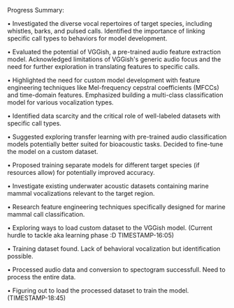 Progress Summary:


•	Investigated the diverse vocal repertoires of target species, including whistles, barks, and pulsed calls. Identified the importance of linking specific call types to behaviors for model development.

•	Evaluated the potential of VGGish, a pre-trained audio feature extraction model. Acknowledged limitations of VGGish's generic audio focus and the need for further exploration in translating features to specific calls.

•	Highlighted the need for custom model development with feature engineering techniques like Mel-frequency cepstral coefficients (MFCCs) and time-domain features. Emphasized building a multi-class classification model for various vocalization types.

•	Identified data scarcity and the critical role of well-labeled datasets with specific call types.

•	Suggested exploring transfer learning with pre-trained audio classification models potentially better suited for bioacoustic tasks. Decided to fine-tune the model on a custom dataset.

•	Proposed training separate models for different target species (if resources allow) for potentially improved accuracy.

•	Investigate existing underwater acoustic datasets containing marine mammal vocalizations relevant to the target region.

•	Research feature engineering techniques specifically designed for marine mammal call classification.

•	Exploring ways to load custom dataset to the VGGish model. (Current hurdle to tackle aka learning phase :D  TIMESTAMP-16:05)

• Training dataset found. Lack of behavioral vocalization but identification possible.

• Processed audio data and conversion to spectogram successfull. Need to process the entire data.

• Figuring out to load the processed dataset to train the model. (TIMESTAMP-18:45)



